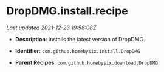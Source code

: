 # DropDMG.install.recipe

_Last updated 2021-12-23 19:58:08Z_

- **Description**: Installs the latest version of DropDMG.

- **Identifier**: `com.github.homebysix.install.DropDMG`

- **Parent Recipes**: `com.github.homebysix.download.DropDMG`